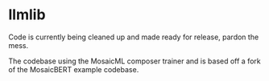 # llmlib

Code is currently being cleaned up and made ready for release, pardon the mess.

The codebase using the MosaicML composer trainer and is based off a fork of the MosaicBERT example codebase.
